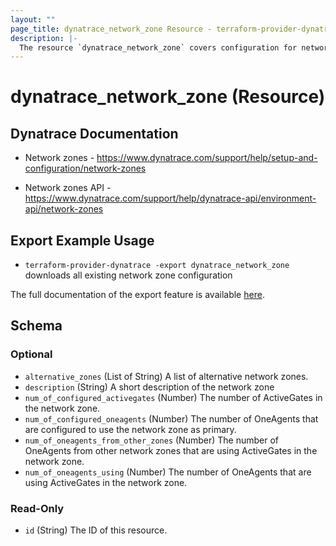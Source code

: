 ```yaml
---
layout: ""
page_title: dynatrace_network_zone Resource - terraform-provider-dynatrace"
description: |-
  The resource `dynatrace_network_zone` covers configuration for network zones
---
```


# dynatrace_network_zone (Resource)

## Dynatrace Documentation

- Network zones - https://www.dynatrace.com/support/help/setup-and-configuration/network-zones

- Network zones API - https://www.dynatrace.com/support/help/dynatrace-api/environment-api/network-zones

## Export Example Usage

- `terraform-provider-dynatrace -export dynatrace_network_zone` downloads all existing network zone configuration

The full documentation of the export feature is available [here](https://registry.terraform.io/providers/dynatrace-oss/dynatrace/latest/docs/guides/export-v2).

<!-- schema generated by tfplugindocs -->
## Schema

### Optional

- `alternative_zones` (List of String) A list of alternative network zones.
- `description` (String) A short description of the network zone
- `num_of_configured_activegates` (Number) The number of ActiveGates in the network zone.
- `num_of_configured_oneagents` (Number) The number of OneAgents that are configured to use the network zone as primary.
- `num_of_oneagents_from_other_zones` (Number) The number of OneAgents from other network zones that are using ActiveGates in the network zone.
- `num_of_oneagents_using` (Number) The number of OneAgents that are using ActiveGates in the network zone.

### Read-Only

- `id` (String) The ID of this resource.
 